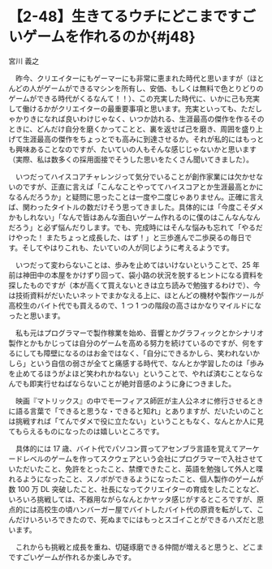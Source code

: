 # 【2-48】生きてるウチにどこまですごいゲームを作れるのか{#j48}

<div class="author">宮川 義之</div>

　昨今、クリエイターにもゲーマーにも非常に恵まれた時代と思いますが（ほとんどの人がゲームができるマシンを所有し、安価、もしくは無料で色とりどりのゲームができる時代がくるなんて！！）、この充実した時代に、いかに己も充実して働けるかがクリエイターの最重要事項と思います。充実といっても、ただしゃかりきになれば良いわけじゃなく、いつか訪れる、生涯最高の傑作を作るそのときに、どんだけ自分を磨くかってことと、裏を返せば己を磨き、周囲を盛り上げて生涯最高の傑作をちょっとでも高みに到達させるか。それが私的にはもっとも興味あることなのですが、たいていの人もそんな感じじゃないかと思います（実際、私は数多くの採用面接でそうした思いをたくさん聞いてきました）。

　いつだってハイスコアチャレンジって気分でいることが創作家業には欠かせないのですが、正直に言えば「こんなことやっててハイスコアとか生涯最高とかになるんだろうか」と疑問に思ったことは一度や二度じゃありません。正確に言えば、関わったタイトルの数だけそう思ってきました。具体的には「今度こそダメかもしれない」「なんで皆はあんな面白いゲーム作れるのに僕のはこんなんなんだろう」と必ず悩んだりします。でも、完成時にはそんな悩みも忘れて「やるだけやった！ またちょっと成長した、はず！」と三歩進んで二歩戻るの毎日です。そしてやはりこれも、たいていの人が同じように考えるようです。

　いつだって変わらないことは、歩みを止めてはいけないということで、25 年前は神田中の本屋をかけずり回って、袋小路の状況を脱するヒントになる資料を探したものですが（本が高くて買えないときは立ち読みで勉強するわけで）、今は技術資料がだいたいネットでまかなえる上に、ほとんどの機材や製作ツールが高校生のバイト代でも買えるので、1 つ 1 つの階段の高さはかなりマイルドになったと思います。

　私も元はプログラマーで製作稼業を始め、音響とかグラフィックとかシナリオ製作とかもかじっては自分のゲームを高める努力を続けているのですが、何をするにしても障壁になるのはお金ではなく、「自分にできるかしら、笑われないかしら」という自信の弱さが全てと痛感する時代で、なんとか学習したのは「歩みを止めてるほうがよほど笑われかねない」ということで、やれば済むことならなんでも即実行せねばならないことが絶対音感のように身につきました。

　映画『マトリックス』の中でモーフィアス師匠が主人公ネオに修行させるときに語る言葉で「できると思うな・できると知れ」とありますが、だいたいのことは挑戦すれば「てんでダメで役に立たない」ということもなく、なんとか人に見てもらえるものになったのは嬉しいところです。

　具体的には 17 歳、バイト代でパソコン買ってアセンブラ言語を覚えてアーケードレベルのゲームを作ってスクウェアという会社にプログラマーで入社させていただいたこと、免許をとったこと、禁煙できたこと、英語を勉強して外人と喋れるようになったこと、スノボができるようになったこと、個人製作のゲームが数 100 万 DL 突破したこと、社長になってクリエイターの育成をしたことなど、いろいろ挑戦しては、不器用ながらなんとかヤッタ感じがするところですが、原点的には高校生の頃ハンバーガー屋でバイトしたバイト代の原資を転がして、こんだけいろいろできたので、死ぬまでにはもっとスゴイことができるハズだと思います。

　これからも挑戦と成長を重ね、切磋琢磨できる仲間が増えると思うと、どこまですごいゲームが作れるか楽しみです。
